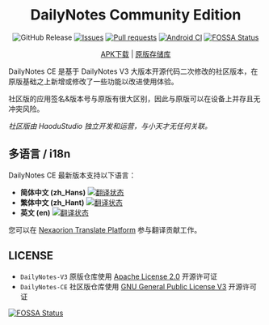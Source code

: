 <div align="center">

# DailyNotes Community Edition

![GitHub Release](https://img.shields.io/github/v/release/HaoduStudio/DailyNotes-CE?label=Release&logo=github)
[![Issues](https://img.shields.io/github/issues/HaoduStudio/DailyNotes-CE?style=flat&label=Issues&labelColor=444444&color=1F883D&logo=github)](https://github.com/HaoduStudio/DailyNotes-CE/issues)
[![Pull requests](https://img.shields.io/github/issues-pr/HaoduStudio/DailyNotes-CE?style=flat&label=Pull%20requests&labelColor=444444&color=1F883D&logo=github)](https://github.com/HaoduStudio/DailyNotes-CE/pulls)
[![Android CI](https://github.com/HaoduStudio/DailyNotes-CE/actions/workflows/build.yml/badge.svg?branch=master)](https://github.com/HaoduStudio/DailyNotes-CE/actions/workflows/build.yml) [![FOSSA Status](https://app.fossa.com/api/projects/git%2Bgithub.com%2FHaoduStudio%2FDailyNotes-CE.svg?type=shield)](https://app.fossa.com/projects/git%2Bgithub.com%2FHaoduStudio%2FDailyNotes-CE?ref=badge_shield)
<br />

[APK下载](https://github.com/HaoduStudio/DailyNotes-CE/releases) |
[原版存储库](https://github.com/HaoduStudio/DailyNotes-V3)

</div>

DailyNotes CE 是基于 DailyNotes V3 大版本开源代码二次修改的社区版本，在原版基础之上新增或修改了一些功能以改进使用体验。

社区版的应用签名&版本号与原版有很大区别，因此与原版可以在设备上并存且无冲突风险。

*社区版由 HaoduStudio 独立开发和运营，与小天才无任何关联。*

## 多语言 / i18n

DailyNotes CE 最新版本支持以下语言：

- **简体中文 (zh_Hans)** [![翻译状态](http://translate.nexaorion.cn/widget/dailynotes-ce/app/zh_Hans/svg-badge.svg)](http://translate.nexaorion.cn/engage/dailynotes-ce/)
- **繁体中文 (zh_Hant)** [![翻译状态](http://translate.nexaorion.cn/widget/dailynotes-ce/app/zh_Hant/svg-badge.svg)](http://translate.nexaorion.cn/engage/dailynotes-ce/)
- **英文 (en)** [![翻译状态](http://translate.nexaorion.cn/widget/dailynotes-ce/app/en/svg-badge.svg)](http://translate.nexaorion.cn/engage/dailynotes-ce/)

您可以在 [Nexaorion Translate Platform](https://translate.nexaorion.cn/engage/dailynotes-ce/) 参与翻译贡献工作。

## LICENSE

- `DailyNotes-V3` 原版仓库使用 [Apache License 2.0](https://github.com/HaoduStudio/DailyNotes-V3/blob/master/LICENSE) 开源许可证
- `DailyNotes-CE` 社区版仓库使用 [GNU General Public License V3](https://github.com/HaoduStudio/DailyNotes-CE/blob/master/LICENSE) 开源许可证


[![FOSSA Status](https://app.fossa.com/api/projects/git%2Bgithub.com%2FHaoduStudio%2FDailyNotes-CE.svg?type=large)](https://app.fossa.com/projects/git%2Bgithub.com%2FHaoduStudio%2FDailyNotes-CE?ref=badge_large)

